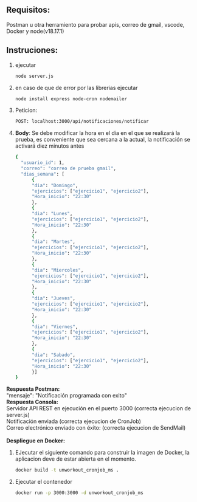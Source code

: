 ## Requisitos: 
Postman u otra herramiento para probar apis, correo de gmail, vscode, Docker y node(v18.17.1) <br>
## Instruciones:
1. ejecutar
   ```bash
   node server.js
2. en caso de que de error por las librerias ejecutar
   ```bash
   node install express node-cron nodemailer
3. Peticion:
   ```bash
   POST: localhost:3000/api/notificaciones/notificar
4. **Body**: Se debe modificar la hora en el día en el que se realizará la prueba, es conveniente que sea cercana a la actual, la notificación se activará diez minutos antes
   ```bash
   {   
     "usuario_id": 1,
     "correo": "correo de prueba gmail",
     "dias_semana": [
         {
         "dia": "Domingo",
         "ejercicios": ["ejercicio1", "ejercicio2"],
         "Hora_inicio": "22:30"
         },
         {
         "dia": "Lunes",
         "ejercicios": ["ejercicio1", "ejercicio2"],
         "Hora_inicio": "22:30"
         },
         {
         "dia": "Martes",
         "ejercicios": ["ejercicio1", "ejercicio2"],
         "Hora_inicio": "22:30"
         },
         {
         "dia": "Miercoles",
         "ejercicios": ["ejercicio1", "ejercicio2"],
         "Hora_inicio": "22:30"
         },
         {
         "dia": "Jueves",
         "ejercicios": ["ejercicio1", "ejercicio2"],
         "Hora_inicio": "22:30"
         },
         {
         "dia": "Viernes",
         "ejercicios": ["ejercicio1", "ejercicio2"],
         "Hora_inicio": "22:30"
         },
         {
         "dia": "Sabado",
         "ejercicios": ["ejercicio1", "ejercicio2"],
         "Hora_inicio": "22:30"
         }]
   }

**Respuesta Postman:** <br>
    "mensaje": "Notificación programada con exito"<br>
**Respuesta Consola:** <br>
Servidor API REST en ejecución en el puerto 3000 (correcta ejecucion de server.js) <br>
Notificación enviada (correcta ejecucion de CronJob) <br>
Correo electrónico enviado con éxito: (correcta ejecucion de SendMail)<br><br>
**Despliegue en Docker:**<br>
1. EJecutar el siguiente comando para construir la imagen de Docker, la aplicacion deve de estar abierta en el momento.
   ```bash
   docker build -t unworkout_cronjob_ms . 
3. Ejecutar el contenedor
   ```bash
   docker run -p 3000:3000 -d unworkout_cronjob_ms
